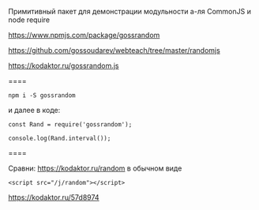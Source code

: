 Примитивный пакет для демонстрации модульности а-ля CommonJS и node require

https://www.npmjs.com/package/gossrandom

https://github.com/gossoudarev/webteach/tree/master/randomjs

https://kodaktor.ru/gossrandom.js

====

`npm i -S gossrandom`

и далее в коде:

`const Rand = require('gossrandom');`

`console.log(Rand.interval());`




====

Сравни: https://kodaktor.ru/random в обычном виде

`<script src="/j/random"></script>`

https://kodaktor.ru/57d8974

